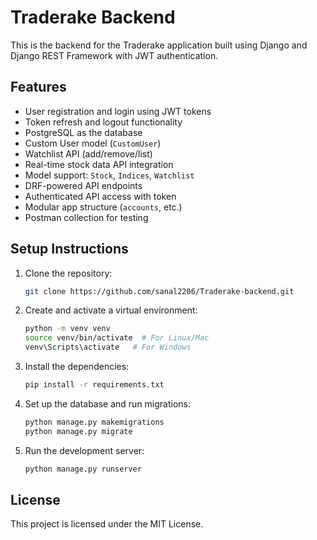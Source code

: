 
# Traderake Backend

This is the backend for the Traderake application built using Django and Django REST Framework with JWT authentication.

## Features

- User registration and login using JWT tokens
- Token refresh and logout functionality
- PostgreSQL as the database
- Custom User model (`CustomUser`)
- Watchlist API (add/remove/list)
- Real-time stock data API integration
- Model support: `Stock`, `Indices`, `Watchlist`
- DRF-powered API endpoints
- Authenticated API access with token
- Modular app structure (`accounts`, etc.)
- Postman collection for testing

## Setup Instructions

1. Clone the repository:
    ```bash
    git clone https://github.com/sanal2206/Traderake-backend.git
    ```

2. Create and activate a virtual environment:
    ```bash
    python -m venv venv
    source venv/bin/activate  # For Linux/Mac
    venv\Scripts\activate   # For Windows
    ```

3. Install the dependencies:
    ```bash
    pip install -r requirements.txt
    ```

4. Set up the database and run migrations:
    ```bash
    python manage.py makemigrations
    python manage.py migrate
    ```

5. Run the development server:
    ```bash
    python manage.py runserver
    ```



## License

This project is licensed under the MIT License.
